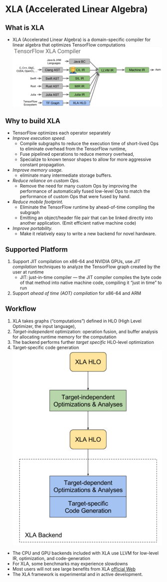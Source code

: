 # XLA (Accelerated Linear Algebra)
## What is XLA
* XLA (Accelerated Linear Algebra) is a domain-specific compiler for linear algebra that optimizes TensorFlow computations
![image-20190718123436005](assets/image-20190718123436005.png)

## Why to build XLA
* TensorFlow optimizes each operator separately
* *Improve execution speed.*
	* Compile subgraphs to reduce the execution time of short-lived Ops to eliminate overhead from the TensorFlow runtime, 
	* Fuse pipelined operations to reduce memory overhead, 
	* Specialize to known tensor shapes to allow for more aggressive constant propagation.
* *Improve memory usage.*
	* eliminate many intermediate storage buffers.
* *Reduce reliance on custom Ops.*
	* Remove the need for many custom Ops by improving the performance of automatically fused low-level Ops to match the performance of custom Ops that were fused by hand.
* *Reduce mobile footprint.*
	* Eliminate the TensorFlow runtime by ahead-of-time compiling the subgraph
	* Emitting an object/header file pair that can be linked directly into another application. (Emit efficient native machine code)
* *Improve portability.*
	* Make it relatively easy to write a new backend for novel hardware.

## Supported Platform
1. Support  JIT compilation on x86-64 and NVIDIA GPUs, use *JIT compilation* techniques to analyze the TensorFlow graph created by the user at runtime
	* JIT: just-in-time compiler — the JIT compiler compiles the byte code of that method into native machine code, compiling it “just in time” to run
2.  Support *ahead of time (AOT) compilation* for x86-64 and ARM

## Workflow
1. XLA takes graphs (“computations”) defined in HLO (High Level Optimizer, the input language),
2. _Target-independent_ optimization: operation fusion, and buffer analysis for allocating runtime memory for the computation
3. The backend performs further _target specific_ HLO-level optimization
4. Target-specific code generation
![image-20190718123446394](assets/image-20190718123446394.png)

* The CPU and GPU backends included with XLA use LLVM for low-level IR, optimization, and code-generation
* For XLA, some benchmarks may experience slowdowns
* Most users will not see large benefits from XLA  [official Web](https://www.tensorflow.org/xla/overview) 
* The XLA framework is experimental and in active development.





